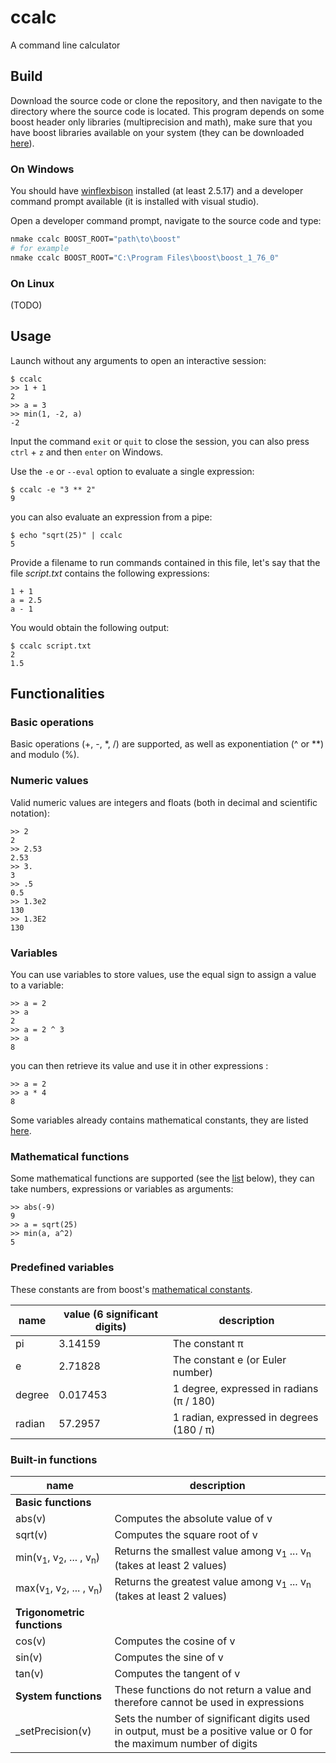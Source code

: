 # ccalc

A command line calculator

## Build

Download the source code or clone the repository, and then navigate to the directory where the source code is located.
This program depends on some boost header only libraries (multiprecision and math), make sure that you have boost libraries available on your system (they can be downloaded [here](https://www.boost.org/users/download/)).

### On Windows

You should have [winflexbison](https://github.com/lexxmark/winflexbison) installed (at least 2.5.17) and a developer command prompt available (it is installed with visual studio).

Open a developer command prompt, navigate to the source code and type:
```bash
nmake ccalc BOOST_ROOT="path\to\boost"
# for example
nmake ccalc BOOST_ROOT="C:\Program Files\boost\boost_1_76_0"
```

### On Linux

(TODO)

## Usage

Launch without any arguments to open an interactive session:
```
$ ccalc
>> 1 + 1
2
>> a = 3
>> min(1, -2, a)
-2
```
Input the command `exit` or `quit` to close the session, you can also press `ctrl` + `z` and then `enter` on Windows.

Use the `-e` or `--eval` option to evaluate a single expression:
```
$ ccalc -e "3 ** 2"
9
```

you can also evaluate an expression from a pipe:
```
$ echo "sqrt(25)" | ccalc
5
```

Provide a filename to run commands contained in this file, let's say that the file *script.txt* contains the following expressions:
```
1 + 1
a = 2.5
a - 1
```
You would obtain the following output:
```
$ ccalc script.txt
2
1.5
```

## Functionalities

### Basic operations

Basic operations (+, -, *, /) are supported, as well as exponentiation (^ or **) and modulo (%).

### Numeric values

Valid numeric values are integers and floats (both in decimal and scientific notation):

```
>> 2
2
>> 2.53
2.53
>> 3.
3
>> .5
0.5
>> 1.3e2
130
>> 1.3E2
130
```

### Variables

You can use variables to store values, use the equal sign to assign a value to a variable:
```
>> a = 2
>> a
2
>> a = 2 ^ 3
>> a
8
```

you can then retrieve its value and use it in other expressions :
```
>> a = 2
>> a * 4
8
```

Some variables already contains mathematical constants, they are listed [here](#Predefined-variables).

### Mathematical functions

Some mathematical functions are supported (see the [list](#Built-in-functions) below), they can take numbers, expressions or variables as arguments:

```
>> abs(-9)
9
>> a = sqrt(25)
>> min(a, a^2)
5
```

### Predefined variables

These constants are from boost's [mathematical constants](https://www.boost.org/doc/libs/1_76_0/libs/math/doc/html/math_toolkit/constants.html).

| name | value (6 significant digits) | description |
|---|---|---|
| pi | 3.14159 | The constant π |
| e | 2.71828 | The constant e (or Euler number) |
| degree | 0.017453 | 1 degree, expressed in radians (π / 180) |
| radian | 57.2957 | 1 radian, expressed in degrees (180 / π) |

### Built-in functions

| name | description |
|---|---|
| **Basic functions** |
| abs(v) | Computes the absolute value of v |
| sqrt(v) | Computes the square root of v |
| min(v<sub>1</sub>, v<sub>2</sub>, ... , v<sub>n</sub>) | Returns the smallest value among v<sub>1</sub> ... v<sub>n</sub> (takes at least 2 values) |
| max(v<sub>1</sub>, v<sub>2</sub>, ... , v<sub>n</sub>) | Returns the greatest value among v<sub>1</sub> ... v<sub>n</sub> (takes at least 2 values) |
| **Trigonometric functions** |
| cos(v) | Computes the cosine of v |
| sin(v) | Computes the sine of v |
| tan(v) | Computes the tangent of v |
| **System functions** | These functions do not return a value and therefore cannot be used in expressions |
| \_setPrecision(v) | Sets the number of significant digits used in output, must be a positive value or 0 for the maximum number of digits |
